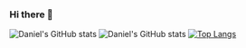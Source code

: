 ### Hi there 👋

<!--
**meskal1/meskal1** is a ✨ _special_ ✨ repository because its `README.md` (this file) appears on your GitHub profile.

Here are some ideas to get you started:

- 🔭 I’m currently working on ...
- 🌱 I’m currently learning ...
- 👯 I’m looking to collaborate on ...
- 🤔 I’m looking for help with ...
- 💬 Ask me about ...
- 📫 How to reach me: ...
- 😄 Pronouns: ...
- ⚡ Fun fact: ...
-->
![Daniel's GitHub stats](https://github-readme-stats.vercel.app/api?username=meskal1&show_icons=true&theme=radical)
![Daniel's GitHub stats](https://github-readme-stats.vercel.app/api?username=meskal1&show_icons=true) 
[![Top Langs](https://github-readme-stats.vercel.app/api/top-langs/?username=meskal1)](https://github.com/anuraghazra/github-readme-stats)
